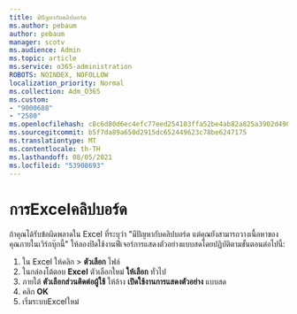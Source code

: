 ```yaml
---
title: มีปัญหากับคลิปบอร์ด
ms.author: pebaum
author: pebaum
manager: scotv
ms.audience: Admin
ms.topic: article
ms.service: o365-administration
ROBOTS: NOINDEX, NOFOLLOW
localization_priority: Normal
ms.collection: Adm_O365
ms.custom:
- "9000688"
- "2580"
ms.openlocfilehash: c8c6d80d6ec4efc77eed254103ffa52be4ab82a825a3902d490f7059708e76e8
ms.sourcegitcommit: b5f7da89a650d2915dc652449623c78be6247175
ms.translationtype: MT
ms.contentlocale: th-TH
ms.lasthandoff: 08/05/2021
ms.locfileid: "53908693"
---
```

# <a name="resolving-excel-clipboard-error"></a>การExcelคลิปบอร์ด

ถ้าคุณได้รับข้อผิดพลาดใน Excel ที่ระบุว่า "มีปัญหากับคลิปบอร์ด แต่คุณยังสามารถวางเนื้อหาของคุณภายในเวิร์กบุ๊กนี้" ให้ลองปิดใช้งานฟีเจอร์การแสดงตัวอย่างแบบสดโดยปฏิบัติตามขั้นตอนต่อไปนี้:

1. ใน Excel ให้คลิก  >  **ตัวเลือก** ไฟล์
3. ในกล่องโต้ตอบ **Excel** ตัวเลือกใหม่ **ให้เลือก** ทั่วไป
4. ภายใต้ **ตัวเลือกส่วนติดต่อผู้ใช้** ให้ล้าง **เปิดใช้งานการแสดงตัวอย่าง** แบบสด
5. คลิก **OK**
6. เริ่มระบบExcelใหม่
